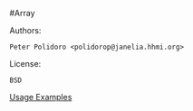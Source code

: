 #Array

Authors:

    Peter Polidoro <polidorop@janelia.hhmi.org>

License:

    BSD


[Usage Examples](./examples)

